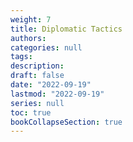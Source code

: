 ```yaml
---
weight: 7
title: Diplomatic Tactics
authors:
categories: null
tags:
description: 
draft: false
date: "2022-09-19"
lastmod: "2022-09-19"
series: null
toc: true
bookCollapseSection: true
---
```


